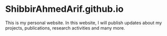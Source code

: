 # ShibbirAhmedArif.github.io
This is my personal website. In this website, I will publish updates about my projects, publications, research activities and many more.
